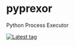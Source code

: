 # pyprexor
Python Process Executor

[![Latest tag](https://badgen.net/github/tag/NickSebClark/pyprexor/)](https://github.com/NickSebClark/pyprexor/tags)